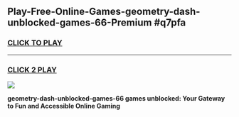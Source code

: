 
## Play-Free-Online-Games-geometry-dash-unblocked-games-66-Premium #q7pfa
<h3>
<a href="https://premium.freeplayer.one?title=geometry-dash-unblocked-games-66&ref=8M">CLICK TO PLAY</a></h3>
<hr>

<h3>
<a href="https://premium.freeplayer.one?title=geometry-dash-unblocked-games-66&ref=8M">CLICK 2 PLAY</a>
  
</h3>

<a href="https://premium.freeplayer.one?title=geometry-dash-unblocked-games-66&ref=8M"><img src="https://clearcache.store/games.png"></a>


**geometry-dash-unblocked-games-66 games unblocked: Your Gateway to Fun and Accessible Online Gaming**
